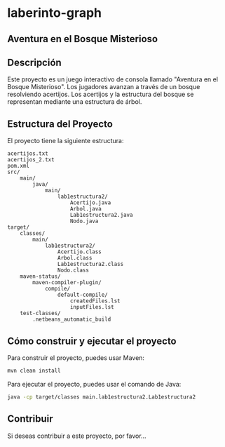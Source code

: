 # laberinto-graph
## Aventura en el Bosque Misterioso

## Descripción

Este proyecto es un juego interactivo de consola llamado "Aventura en el Bosque Misterioso". Los jugadores avanzan a través de un bosque resolviendo acertijos. Los acertijos y la estructura del bosque se representan mediante una estructura de árbol.

## Estructura del Proyecto

El proyecto tiene la siguiente estructura:
```
acertijos.txt
acertijos_2.txt
pom.xml
src/
	main/
		java/
			main/
				lab1estructura2/
					Acertijo.java
					Arbol.java
					Lab1estructura2.java
					Nodo.java
target/
	classes/
		main/
			lab1estructura2/
				Acertijo.class
				Arbol.class
				Lab1estructura2.class
				Nodo.class
	maven-status/
		maven-compiler-plugin/
			compile/
				default-compile/
					createdFiles.lst
					inputFiles.lst
	test-classes/
		.netbeans_automatic_build
```

## Cómo construir y ejecutar el proyecto

Para construir el proyecto, puedes usar Maven:

```sh
mvn clean install
```

Para ejecutar el proyecto, puedes usar el comando de Java:

```sh
java -cp target/classes main.lab1estructura2.Lab1estructura2
```

## Contribuir

Si deseas contribuir a este proyecto, por favor...
